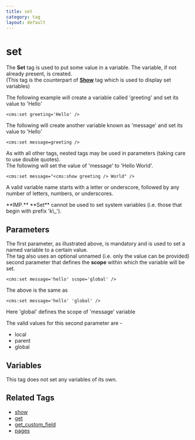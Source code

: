 ```yaml
---
title: set
category: tag
layout: default
---
```


# set

The **Set** tag is used to put some value in a variable. The variable, if not already present, is created.<br/>
(This tag is the counterpart of [**Show**](../show.html) tag which is used to display set variables)

The following example will create a variable called 'greeting' and set its value to 'Hello'

```
<cms:set greeting='Hello' />
```

The following will create another variable known as 'message' and set its value to 'Hello'

```
<cms:set message=greeting />
```

As with all other tags, nested tags may be used in parameters (taking care to use double quotes).<br/>
The following will set the value of 'message' to 'Hello World'.
```
<cms:set message="<cms:show greeting /> World" />
```

<p class="notice">A valid variable name starts with a letter or underscore, followed by any number of letters, numbers, or underscores.</p>

<p class="error">**IMP.** **Set** cannot be used to set system variables (i.e. those that begin with prefix 'k\_').</p>

## Parameters

The first parameter, as illustrated above, is mandatory and is used to set a named variable to a certain value.<br/>
The tag also uses an optional unnamed (i.e. only the value can be provided) second parameter that defines the **scope** within which the variable will be set.

```
<cms:set message='hello' scope='global' />
```

The above is the same as

```
<cms:set message='hello' 'global' />
```

Here 'global' defines the scope of 'message' variable

The valid values for this second parameter are -

*   local
*   parent
*   global

## Variables

This tag does not set any variables of its own.

## Related Tags

*   [show](../show.html)
*   [get](../get.html)
*   [get\_custom\_field](../get_custom_field.html)
*   [pages](../pages.html)

